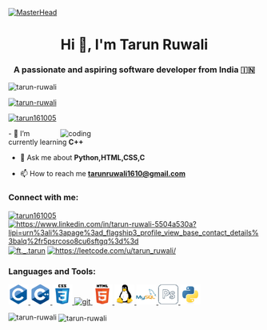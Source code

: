 [![MasterHead](https://user-images.githubusercontent.com/109351602/202650321-7f4da361-f98f-4345-8df4-adf352a11322.gif)]()
<h1 align="center">Hi 👋, I'm Tarun Ruwali</h1>
<h3 align="center">A passionate and aspiring software developer from India 🇮🇳 </h3>

<p align="left"> <img src="https://komarev.com/ghpvc/?username=tarun-ruwali&label=Profile%20views&color=0e75b6&style=flat" alt="tarun-ruwali" /> </p>

<p align="left"> <a href="https://github.com/ryo-ma/github-profile-trophy"><img src="https://github-profile-trophy.vercel.app/?username=tarun-ruwali" alt="tarun-ruwali" /></a> </p>

<p align="left"> <a href="https://twitter.com/tarun161005" target="blank"><img src="https://img.shields.io/twitter/follow/tarun161005?logo=twitter&style=for-the-badge" alt="tarun161005" /></a> </p>
<img align="right" alt="coding" width="400" src="https://miro.medium.com/v2/resize:fit:1400/1*VMmvImch6VU5pc2VktY1uw.gif">
- 🌱 I’m currently learning <b>C++</b>

- 💬 Ask me about **Python,HTML,CSS,C**

- 📫 How to reach me **tarunruwali1610@gmail.com**

<h3 align="left">Connect with me:</h3>
<p align="left">
<a href="https://twitter.com/tarun161005" target="blank"><img align="center" src="https://raw.githubusercontent.com/rahuldkjain/github-profile-readme-generator/master/src/images/icons/Social/twitter.svg" alt="tarun161005" height="30" width="40" /></a>
<a href="https://www.linkedin.com/in/tarun-ruwali-5504a530a?lipi=urn%3ali%3apage%3ad_flagship3_profile_view_base_contact_details%3balq%2fr5psrcoso8cu6sftgq%3d%3d" target="blank"><img align="center" src="https://raw.githubusercontent.com/rahuldkjain/github-profile-readme-generator/master/src/images/icons/Social/linked-in-alt.svg" alt="https://www.linkedin.com/in/tarun-ruwali-5504a530a?lipi=urn%3ali%3apage%3ad_flagship3_profile_view_base_contact_details%3balq%2fr5psrcoso8cu6sftgq%3d%3d" height="30" width="40" /></a>
<a href="https://instagram.com/ft._.tarun" target="blank"><img align="center" src="https://raw.githubusercontent.com/rahuldkjain/github-profile-readme-generator/master/src/images/icons/Social/instagram.svg" alt="ft._.tarun" height="30" width="40" /></a>
<a href="https://leetcode.com/u/tarun_ruwali/" target="blank"><img align="center" src="https://raw.githubusercontent.com/rahuldkjain/github-profile-readme-generator/master/src/images/icons/Social/leet-code.svg" alt="https://leetcode.com/u/tarun_ruwali/" height="30" width="40" /></a>
</p>

<h3 align="left">Languages and Tools:</h3>
<p align="left"> <a href="https://www.cprogramming.com/" target="_blank" rel="noreferrer"> <img src="https://raw.githubusercontent.com/devicons/devicon/master/icons/c/c-original.svg" alt="c" width="40" height="40"/> </a> <a href="https://www.w3schools.com/cpp/" target="_blank" rel="noreferrer"> <img src="https://raw.githubusercontent.com/devicons/devicon/master/icons/cplusplus/cplusplus-original.svg" alt="cplusplus" width="40" height="40"/> </a> <a href="https://www.w3schools.com/css/" target="_blank" rel="noreferrer"> <img src="https://raw.githubusercontent.com/devicons/devicon/master/icons/css3/css3-original-wordmark.svg" alt="css3" width="40" height="40"/> </a> <a href="https://git-scm.com/" target="_blank" rel="noreferrer"> <img src="https://www.vectorlogo.zone/logos/git-scm/git-scm-icon.svg" alt="git" width="40" height="40"/> </a> <a href="https://www.w3.org/html/" target="_blank" rel="noreferrer"> <img src="https://raw.githubusercontent.com/devicons/devicon/master/icons/html5/html5-original-wordmark.svg" alt="html5" width="40" height="40"/> </a> <a href="https://www.linux.org/" target="_blank" rel="noreferrer"> <img src="https://raw.githubusercontent.com/devicons/devicon/master/icons/linux/linux-original.svg" alt="linux" width="40" height="40"/> </a> <a href="https://www.mysql.com/" target="_blank" rel="noreferrer"> <img src="https://raw.githubusercontent.com/devicons/devicon/master/icons/mysql/mysql-original-wordmark.svg" alt="mysql" width="40" height="40"/> </a> <a href="https://www.photoshop.com/en" target="_blank" rel="noreferrer"> <img src="https://raw.githubusercontent.com/devicons/devicon/master/icons/photoshop/photoshop-line.svg" alt="photoshop" width="40" height="40"/> </a> <a href="https://www.python.org" target="_blank" rel="noreferrer"> <img src="https://raw.githubusercontent.com/devicons/devicon/master/icons/python/python-original.svg" alt="python" width="40" height="40"/> </a> </p>

<p><img align="left" src="https://github-readme-stats.vercel.app/api/top-langs?username=tarun-ruwali&show_icons=true&locale=en&layout=compact" alt="tarun-ruwali" /></p>

<p>&nbsp;<img align="center" src="https://github-readme-stats.vercel.app/api?username=tarun-ruwali&show_icons=true&locale=en" alt="tarun-ruwali" /></p>

